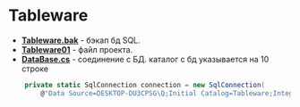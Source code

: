 # Tableware
* [**Tableware.bak**](docs/blob/main/Tableware.bak) - бэкап бд SQL.
* [**Tableware01**](docs/tree/main/Tableware01) - файл проекта.
* [**DataBase.cs**](docs/blob/main/Tableware01/DataBase.cs) - соединение с БД.
каталог с бд указывается на 10 строке
```c#
    private static SqlConnection connection = new SqlConnection(
        @"Data Source=DESKTOP-DU3CPSG\Q;Initial Catalog=Tableware;Integrated Security=True");
```
